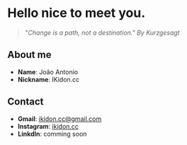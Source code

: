 # Hello nice to meet you.
> "_Change is a path, not a destination." By Kurzgesagt_

## About me
- **Name**: João Antonio
- **Nickname**: IKidon.cc

## Contact
  - **Gmail**: <a href='mailto:ikidon.cc@gmail.com' target='_black'>ikidon.cc@gmail.com</a>
  - **Instagram**: <a href='https://www.instagram.com/ikidon.cc/' target='_black'>ikidon.cc</a>
  - **LinkdIn**: comming soon

